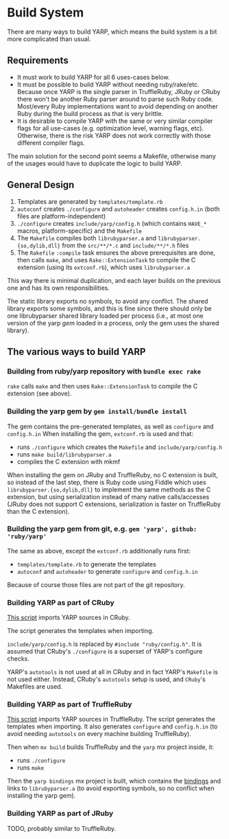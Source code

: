 # Build System

There are many ways to build YARP, which means the build system is a bit more complicated than usual.

## Requirements

* It must work to build YARP for all 6 uses-cases below.
* It must be possible to build YARP without needing ruby/rake/etc.
  Because once YARP is the single parser in TruffleRuby, JRuby or CRuby there won't be another Ruby parser around to parse such Ruby code.
  Most/every Ruby implementations want to avoid depending on another Ruby during the build process as that is very brittle.
* It is desirable to compile YARP with the same or very similar compiler flags for all use-cases (e.g. optimization level, warning flags, etc).
  Otherwise, there is the risk YARP does not work correctly with those different compiler flags.

The main solution for the second point seems a Makefile, otherwise many of the usages would have to duplicate the logic to build YARP.

## General Design

1. Templates are generated by `templates/template.rb`
2. `autoconf` creates `./configure` and `autoheader` creates `config.h.in` (both files are platform-independent)
3. `./configure` creates `include/yarp/config.h` (which contains `HAVE_*` macros, platform-specific) and the `Makefile`
4. The `Makefile` compiles both `librubyparser.a` and `librubyparser.{so,dylib,dll}` from the `src/**/*.c` and `include/**/*.h` files
5. The `Rakefile` `:compile` task ensures the above prerequisites are done, then calls `make`,
  and uses `Rake::ExtensionTask` to compile the C extension (using its `extconf.rb`), which uses `librubyparser.a`

This way there is minimal duplication, and each layer builds on the previous one and has its own responsibilities.

The static library exports no symbols, to avoid any conflict.
The shared library exports some symbols, and this is fine since there should only be one librubyparser shared library
loaded per process (i.e., at most one version of the yarp *gem* loaded in a process, only the gem uses the shared library).

## The various ways to build YARP

### Building from ruby/yarp repository with `bundle exec rake`

`rake` calls `make` and then uses `Rake::ExtensionTask` to compile the C extension (see above).

### Building the yarp gem by `gem install/bundle install`

The gem contains the pre-generated templates, as well as `configure` and `config.h.in`
When installing the gem, `extconf.rb` is used and that:
* runs `./configure` which creates the `Makefile` and `include/yarp/config.h`
* runs `make build/librubyparser.a`
* compiles the C extension with mkmf

When installing the gem on JRuby and TruffleRuby, no C extension is built, so instead of the last step,
there is Ruby code using Fiddle which uses `librubyparser.{so,dylib,dll}`
to implement the same methods as the C extension, but using serialization instead of many native calls/accesses
(JRuby does not support C extensions, serialization is faster on TruffleRuby than the C extension).

### Building the yarp gem from git, e.g. `gem 'yarp', github: 'ruby/yarp'`

The same as above, except the `extconf.rb` additionally runs first:
* `templates/template.rb` to generate the templates
* `autoconf` and `autoheader` to generate `configure` and `config.h.in`

Because of course those files are not part of the git repository.

### Building YARP as part of CRuby

[This script](https://github.com/ruby/ruby/blob/32e828bb4a6c65a392b2300f3bdf93008c7b6f25/tool/sync_default_gems.rb#L399-L426) imports YARP sources in CRuby.

The script generates the templates when importing.

`include/yarp/config.h` is replaced by `#include "ruby/config.h"`.
It is assumed that CRuby's `./configure` is a superset of YARP's configure checks.

YARP's `autotools` is not used at all in CRuby and in fact YARP's `Makefile` is not used either.
Instead, CRuby's `autotools` setup is used, and `CRuby`'s Makefiles are used.

### Building YARP as part of TruffleRuby

[This script](https://github.com/oracle/truffleruby/blob/master/tool/import-yarp.sh) imports YARP sources in TruffleRuby.
The script generates the templates when importing.
It also generates `configure` and `config.h.in` (to avoid needing `autotools` on every machine building TruffleRuby).

Then when `mx build` builds TruffleRuby and the `yarp` mx project inside, it:
* runs `./configure`
* runs `make`

Then the `yarp bindings` mx project is built, which contains the [bindings](https://github.com/oracle/truffleruby/blob/master/src/main/c/yarp_bindings/src/yarp_bindings.c)
and links to `librubyparser.a` (to avoid exporting symbols, so no conflict when installing the yarp gem).

### Building YARP as part of JRuby

TODO, probably similar to TruffleRuby.
